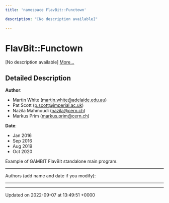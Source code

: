 ```yaml
---
title: 'namespace FlavBit::Functown'

description: "[No description available]"

---
```


# FlavBit::Functown



[No description available] [More...](#detailed-description)

## Detailed Description


**Author**: 

  * Martin White ([martin.white@adelaide.edu.au](mailto:martin.white@adelaide.edu.au)) 
  * Pat Scott ([p.scott@imperial.ac.uk](mailto:p.scott@imperial.ac.uk)) 
  * Nazila Mahmoudi ([nazila@cern.ch](mailto:nazila@cern.ch)) 
  * Markus Prim ([markus.prim@cern.ch](mailto:markus.prim@cern.ch)) 


**Date**: 

  * Jan 2016
  * Sep 2016
  * Aug 2019
  * Oct 2020


Example of GAMBIT FlavBit standalone main program.



------------------

Authors (add name and date if you modify):



------------------






-------------------------------

Updated on 2022-09-07 at 13:49:51 +0000